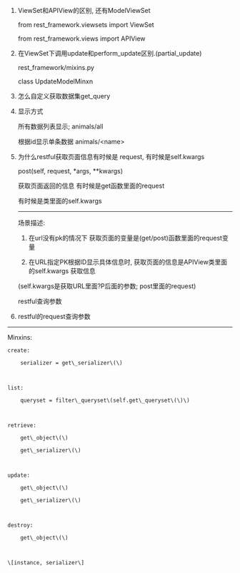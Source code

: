 1. ViewSet和APIView的区别, 还有ModelViewSet

	from rest\_framework.viewsets import ViewSet

	from rest\_framework.views import APIView

2. 在ViewSet下调用update和perform\_update区别.\(partial\_update\)

	rest\_framework/mixins.py

	class UpdateModelMinxn

3. 怎么自定义获取数据集get\_query



4. 显示方式

	所有数据列表显示; 	animals/all

	根据id显示单条数据	animals/&lt;name&gt;

5. 为什么restful获取页面信息有时候是 request, 有时候是self.kwargs

	post\(self, request, \*args, \*\*kwargs\)

	获取页面返回的信息 有时候是get函数里面的request

	有时候是类里面的self.kwargs

	------------------------------

	场景描述: 

	1. 在url没有pk的情况下 获取页面的变量是\(get/post\)函数里面的request变量

	2. 在URL指定PK根据ID显示具体信息时, 获取页面的信息是APIView类里面的self.kwargs 获取信息	



	\(self.kwargs是获取URL里面?P后面的参数; post里面的request\)



	restful查询参数



6. restful的request查询参数





--------------------

Minxins:

	create:

		serializer = get\_serializer\(\)	



	list:

		queryset = filter\_queryset\(self.get\_queryset\(\)\)



	retrieve:

		get\_object\(\)

		get\_serializer\(\)



	update:

		get\_object\(\)

		get\_serializer\(\)



	destroy:

		get\_object\(\)

		

	\[instance, serializer\]





